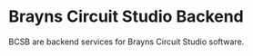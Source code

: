 Brayns Circuit Studio Backend
=============================

BCSB are backend services for Brayns Circuit Studio software.
